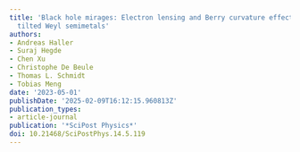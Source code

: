 ```yaml
---
title: 'Black hole mirages: Electron lensing and Berry curvature effects in inhomogeneously
  tilted Weyl semimetals'
authors:
- Andreas Haller
- Suraj Hegde
- Chen Xu
- Christophe De Beule
- Thomas L. Schmidt
- Tobias Meng
date: '2023-05-01'
publishDate: '2025-02-09T16:12:15.960813Z'
publication_types:
- article-journal
publication: '*SciPost Physics*'
doi: 10.21468/SciPostPhys.14.5.119
---
```

